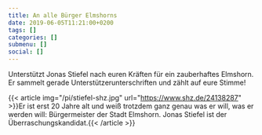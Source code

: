 ```yaml
---
title: An alle Bürger Elmshorns
date: 2019-06-05T11:21:00+0200
tags: []
categories: []
submenu: []
social: []
---
```

Unterstützt Jonas Stiefel nach euren Kräften für ein zauberhaftes Elmshorn. Er sammelt gerade Unterstützerunterschriften und zählt auf eure Stimme!

{{< article img="/pi/stiefel-shz.jpg" url="https://www.shz.de/24138287" >}}Er ist erst 20 Jahre alt und weiß trotzdem ganz genau was  er will, was er werden will: Bürgermeister der Stadt Elmshorn. Jonas Stiefel ist der Überraschungskandidat.{{< /article >}}
